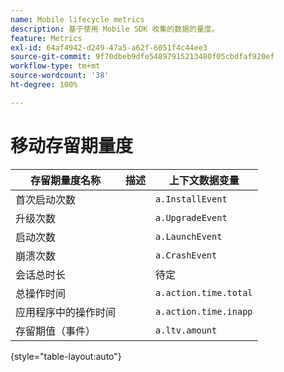 ```yaml
---
name: Mobile lifecycle metrics
description: 基于使用 Mobile SDK 收集的数据的量度。
feature: Metrics
exl-id: 64af4942-d249-47a5-a62f-6051f4c44ee3
source-git-commit: 9f70dbeb9dfe54897915213480f05cbdfaf920ef
workflow-type: tm+mt
source-wordcount: '38'
ht-degree: 100%

---
```


# 移动存留期量度

| 存留期量度名称 | 描述 | 上下文数据变量 |
| --- | --- | --- |
| 首次启动次数 | | `a.InstallEvent` |
| 升级次数 | | `a.UpgradeEvent` |
| 启动次数 | | `a.LaunchEvent` |
| 崩溃次数 | | `a.CrashEvent` |
| 会话总时长 | | 待定 |
| 总操作时间 | | `a.action.time.total` |
| 应用程序中的操作时间 | | `a.action.time.inapp` |
| 存留期值（事件） | | `a.ltv.amount` |

{style="table-layout:auto"}
